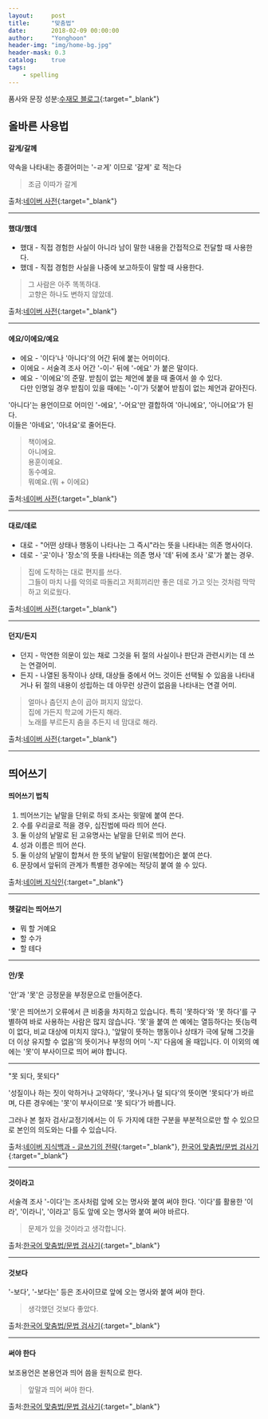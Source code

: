 ```yaml
---
layout:     post
title:      "맞춤법"
date:       2018-02-09 00:00:00
author:     "Yonghoon"
header-img: "img/home-bg.jpg"
header-mask: 0.3
catalog:    true
tags:
    - spelling
---
```


품사와 문장 성분:[수재모 블로그](http://snustudy.com/220843584472){:target="_blank"}

## 올바른 사용법

#### 갈게/갈께
약속을 나타내는 종결어미는 '-ㄹ게' 이므로 '갈게' 로 적는다<br>

> 조금 이따가 갈게

출처:[네이버 사전](http://krdic.naver.com/rescript_detail.nhn?seq=6371){:target="_blank"}


--------------------------------------

#### 했대/했데
* 했대 - 직접 경험한 사실이 아니라 남이 말한 내용을 간접적으로 전달할 때 사용한다.
* 했데 - 직접 경험한 사실을 나중에 보고하듯이 말할 때 사용한다.

> 그 사람은 아주 똑똑하대.<br>
> 고향은 하나도 변하지 않았데.


출처:[네이버 사전](http://krdic.naver.com/rescript_detail.nhn?seq=4318){:target="_blank"}


--------------------------------------

#### 에요/이에요/예요
* 에요 - '이다'나 '아니다'의 어간 뒤에 붙는 어미이다.
* 이에요 - 서술격 조사 어간 '-이-' 뒤에 '-에요' 가 붙은 말이다.
* 예요 - '이에요'의 준말. 받침이 없는 체언에 붙을 때 줄여서 쓸 수 있다.<br>
다만 인명일 경우 받침이 있을 때에는 '-이'가 덧붙어 받침이 없는 체언과 같아진다.

'아니다'는 용언이므로 어미인 '-에요', '-어요'만 결합하여 '아니에요', '아니어요'가 된다.<br>
이들은 '아녜요', '아녀요'로 줄어든다.

> 책이에요.<br>
> 아니에요.<br>
> 용훈이예요.<br>
> 동수예요.<br>
> 뭐예요.(뭐 + 이에요)


출처:[네이버 사전](http://krdic.naver.com/rescript_detail.nhn?seq=1657){:target="_blank"}


--------------------------------------

#### 대로/데로
* 대로 - "어떤 상태나 행동이 나타나는 그 즉시"라는 뜻을 나타내는 의존 명사이다.
* 데로 - '곳'이나 '장소'의 뜻을 나타내는 의존 명사 '데' 뒤에 조사 '로'가 붙는 경우.

> 집에 도착하는 대로 편지를 쓰다.<br>
> 그들이 마치 나를 악의로 따돌리고 저희끼리만 좋은 데로 가고 잇는 것처럼 막막하고 외로웠다.

출처:[네이버 사전](http://krdic.naver.com/rescript_detail.nhn?seq=7442){:target="_blank"}


--------------------------------------

#### 던지/든지
* 던지 - 막연한 의문이 있는 채로 그것을 뒤 절의 사실이나 판단과 관련시키는 데 쓰는 연결어미.
* 든지 - 나열된 동작이나 상태, 대상들 중에서 어느 것이든 선택될 수 있음을 나타내거나 뒤 절의 내용이 성립하는 데 아무런 상관이 없음을 나타내는 연결 어미.

> 얼마나 춥던지 손이 곱아 펴지지 않았다.<br>
> 집에 가든지 학교에 가든지 해라.<br>
> 노래를 부르든지 춤을 추든지 네 맘대로 해라.

출처:[네이버 사전](http://krdic.naver.com/rescript_detail.nhn?seq=6820){:target="_blank"}


--------------------------------------



## 띄어쓰기

#### 띄어쓰기 법칙
1. 띄어쓰기는 낱말을 단위로 하되 조사는 윗말에 붙여 쓴다.
2. 수를 우리글로 적을 경우, 십진법에 따라 띄어 쓴다.
3. 둘 이상의 낱말로 된 고유명사는 낱말을 단위로 띄어 쓴다.
4. 성과 이름은 띄어 쓴다.
5. 둘 이상의 낱말이 합쳐서 한 뜻의 낱말이 된말(복합어)은 붙여 쓴다.
6. 문장에서 앞뒤의 관계가 특별한 경우에는 적당히 붙여 쓸 수 있다.

출처:[네이버 지식인](http://kin.naver.com/qna/detail.nhn?d1id=11&dirId=110801&docId=54358380&qb=7ZWc6rWt7Ja0IOudhOyWtOyTsOq4sCDrspXsuZk=&enc=utf8&section=kin&rank=1&search_sort=0&spq=0&pid=TozQOwpySEsssZB2QBlssssss/d-111888&sid=FRSzzgBUH4n3iRyc6G5rvA%3D%3D){:target="_blank"}

--------------------------------------

#### 헷갈리는 띄어쓰기
* 뭐 할 거예요
* 할 수가
* 할 테다


--------------------------------------

#### 안/못
'안'과 '못'은 긍정문을 부정문으로 만들어준다.

'못'은 띄어쓰기 오류에서 큰 비중을 차지하고 있습니다. 특히 '못하다'와 '못 하다'를 구별하여 바로 사용하는 사람은 많지 않습니다. '못'을 붙여 쓴 예에는 열등하다는 뜻(능력이 없다, 비교 대상에 미치지 않다.), '앞말이 뜻하는 행동이나 상태가 극에 달해 그것을 더 이상 유지할 수 없음'의 뜻이거나 부정의 어미 '-지' 다음에 올 때입니다. 이 이외의 예에는 '못'이 부사이므로 띄어 써야 합니다.

--------------------------------------

"못 되다, 못되다"

'성질이나 하는 짓이 악하거나 고약하다', '못나거나 덜 되다'의 뜻이면 '못되다'가 바르며, 다른 경우에는 '못'이 부사이므로 '못 되다'가 바릅니다.

그러나 본 철자 검사/교정기에서는 이 두 가지에 대한 구분을 부분적으로만 할 수 있으므로 본인의 의도와는 다를 수 있습니다.

출처:[네이버 지식백과 - 글쓰기의 전략](http://terms.naver.com/entry.nhn?docId=1711843&cid=42001&categoryId=42001#TABLE_OF_CONTENT2){:target="_blank"}, [한국어 맞춤법/문법 검사기](http://speller.cs.pusan.ac.kr/PnuWebSpeller/){:target="_blank"}

--------------------------------------

#### 것이라고
서술격 조사 '-이다'는 조사처럼 앞에 오는 명사와 붙여 써야 한다. '이다'를 활용한 '이라', '이라니', '이라고' 등도 앞에 오는 명사와 붙여 써야 바르다.

>문제가 있을 것이라고 생각합니다.

출처:[한국어 맞춤법/문법 검사기](http://speller.cs.pusan.ac.kr/PnuWebSpeller/){:target="_blank"}


--------------------------------------

#### 것보다
'-보다', '-보다는' 등은 조사이므로 앞에 오는 명사와 붙여 써야 한다.

> 생각했던 것보다 좋았다.

출처:[한국어 맞춤법/문법 검사기](http://speller.cs.pusan.ac.kr/PnuWebSpeller/){:target="_blank"}


--------------------------------------

#### 써야 한다
보조용언은 본용언과 띄어 씀을 원칙으로 한다.

> 앞말과 띄어 써야 한다.

출처:[한국어 맞춤법/문법 검사기](http://speller.cs.pusan.ac.kr/PnuWebSpeller/){:target="_blank"}